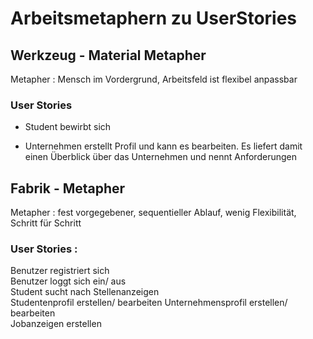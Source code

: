 # Arbeitsmetaphern zu UserStories

## Werkzeug - Material Metapher 

Metapher : Mensch im Vordergrund, Arbeitsfeld ist flexibel anpassbar <br/> 
### User Stories 
- Student bewirbt sich

- Unternehmen erstellt Profil und kann es bearbeiten. Es liefert damit einen Überblick über das Unternehmen und nennt Anforderungen

## Fabrik - Metapher

Metapher : fest vorgegebener, sequentieller Ablauf, wenig Flexibilität, Schritt für Schritt 
### User Stories :
Benutzer registriert sich <br/>
Benutzer loggt sich ein/ aus <br/>
Student sucht nach Stellenanzeigen <br/> 
Studentenprofil erstellen/ bearbeiten
Unternehmensprofil erstellen/ bearbeiten <br/> 
Jobanzeigen erstellen <br/> 
